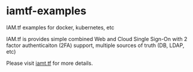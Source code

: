 # iamtf-examples
IAM.tf examples for docker, kubernetes, etc

IAM.tf is provides simple combined Web and Cloud Single Sign-On with 2 factor authenticaiton (2FA) support, multiple sources of truth (DB, LDAP, etc)

Please visit [iamt.tf](https://iam.tf) for more details.
